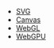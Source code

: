 - [SVG](./SVG.md)
- [Canvas](./Canvas/README.md)
- [WebGL](./WebGL/README.md)
- [WebGPU](./WebGPU/README.md)

